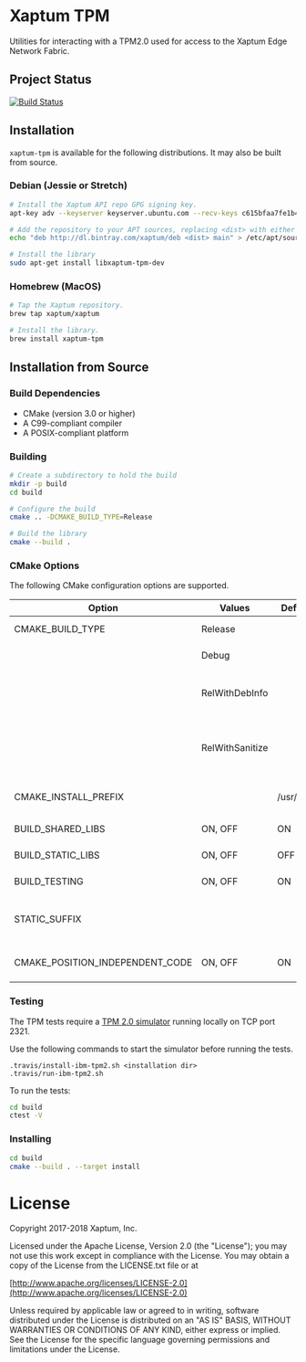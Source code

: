 # Xaptum TPM

Utilities for interacting with a TPM2.0 used for access to the Xaptum Edge Network Fabric.

## Project Status

[![Build Status](https://travis-ci.org/xaptum/xaptum-tpm.svg?branch=master)](https://travis-ci.org/xaptum/xaptum-tpm)

## Installation

`xaptum-tpm` is available for the following distributions. It may also
be built from source.

### Debian (Jessie or Stretch)

``` bash
# Install the Xaptum API repo GPG signing key.
apt-key adv --keyserver keyserver.ubuntu.com --recv-keys c615bfaa7fe1b4ca

# Add the repository to your APT sources, replacing <dist> with either jessie or stretch.
echo "deb http://dl.bintray.com/xaptum/deb <dist> main" > /etc/apt/sources.list.d/xaptum.list

# Install the library
sudo apt-get install libxaptum-tpm-dev
```

### Homebrew (MacOS)

``` bash
# Tap the Xaptum repository.
brew tap xaptum/xaptum

# Install the library.
brew install xaptum-tpm
```

## Installation from Source

### Build Dependencies

* CMake (version 3.0 or higher)
* A C99-compliant compiler
* A POSIX-compliant platform

### Building

```bash
# Create a subdirectory to hold the build
mkdir -p build
cd build

# Configure the build
cmake .. -DCMAKE_BUILD_TYPE=Release

# Build the library
cmake --build .
```

### CMake Options

The following CMake configuration options are supported.

| Option                          | Values          | Default    | Description                                     |
|---------------------------------|-----------------|------------|-------------------------------------------------|
| CMAKE_BUILD_TYPE                | Release         |            | With full optimizations.                        |
|                                 | Debug           |            | With debug symbols.                             |
|                                 | RelWithDebInfo  |            | With full optimizations and debug symbols.      |
|                                 | RelWithSanitize |            | With address and undefined-behavior sanitizers. |
| CMAKE_INSTALL_PREFIX            | <string>        | /usr/local | The directory to install the library in.        |
| BUILD_SHARED_LIBS               | ON, OFF         | ON         | Build shared libraries.                         |
| BUILD_STATIC_LIBS               | ON, OFF         | OFF        | Build static libraries.                         |
| BUILD_TESTING                   | ON, OFF         | ON         | Build the test suite.                           |
| STATIC_SUFFIX                   | <string>        | <none>     | Appends a suffix to the static lib name.        |
| CMAKE_POSITION_INDEPENDENT_CODE | ON, OFF         | ON         | Compile static libs with `-fPIC`.               |

### Testing

The TPM tests require a [TPM 2.0
simulator](https://sourceforge.net/projects/ibmswtpm2/) running
locally on TCP port 2321.

Use the following commands to start the simulator before running the tests.
```
.travis/install-ibm-tpm2.sh <installation dir>
.travis/run-ibm-tpm2.sh
```

To run the tests:

```bash
cd build
ctest -V
```

### Installing

```bash
cd build
cmake --build . --target install
```

# License
Copyright 2017-2018 Xaptum, Inc.

Licensed under the Apache License, Version 2.0 (the "License"); you may not
use this work except in compliance with the License. You may obtain a copy of
the License from the LICENSE.txt file or at

[http://www.apache.org/licenses/LICENSE-2.0](http://www.apache.org/licenses/LICENSE-2.0)

Unless required by applicable law or agreed to in writing, software
distributed under the License is distributed on an "AS IS" BASIS, WITHOUT
WARRANTIES OR CONDITIONS OF ANY KIND, either express or implied. See the
License for the specific language governing permissions and limitations under
the License.
